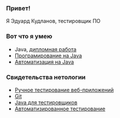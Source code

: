 ### Привет!
Я Эдуард Кудланов, тестировщик ПО
### Вот что я умею
* Java, [дипломная работа](https://github.com/Eduardokud/dip)
* [Програмирование на Java](https://github.com/stars/Eduardokud/lists/javadz)
* [Автоматизация на Java](https://github.com/stars/Eduardokud/lists/auto)
### Свидетельства нетологии
* [Ручное тестирование веб-приложений](https://netology.ru/sharing/98767c55664f2a2c91c0ca5185d9518d?utm_source=social&utm_campaign=achievements)
* [Git](https://netology.ru/sharing/367f9748b37f3b0e41537864c8d57b93?utm_source=social&utm_campaign=achievements)
* [Java для тестировщиков](https://netology.ru/sharing/a65fea5b1b0c3fa3a37c2471d3dbdf43?utm_source=social&utm_campaign=achievements)
* [Автоматизированное тестирование](https://netology.ru/sharing/1035a3c2afb3bf2d02b2758033690720?utm_source=social&utm_campaign=achievements)


<!--
**Eduardokud/Eduardokud** is a ✨ _special_ ✨ repository because its `README.md` (this file) appears on your GitHub profile.

Here are some ideas to get you started:

- 🔭 I’m currently working on ...
- 🌱 I’m currently learning ...
- 👯 I’m looking to collaborate on ...
- 🤔 I’m looking for help with ...
- 💬 Ask me about ...
- 📫 How to reach me: ...
- 😄 Pronouns: ...
- ⚡ Fun fact: ...
-->
